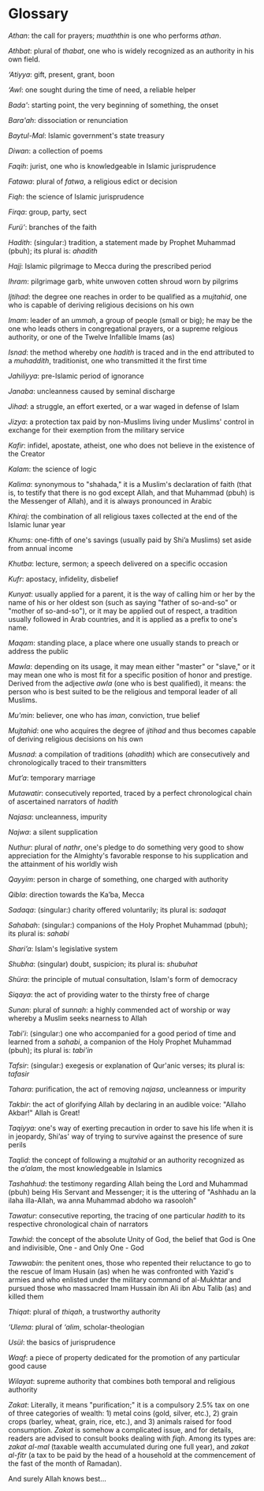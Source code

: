 Glossary
========

*Athan*: the call for prayers; *muaththin* is one who performs *athan*.

*Athbat*: plural of *thabat*, one who is widely recognized as an
authority in his own field.

*‘Atiyya*: gift, present, grant, boon

*‘Awl*: one sought during the time of need, a reliable helper

*Bada'*: starting point, the very beginning of something, the onset

*Bara'ah*: dissociation or renunciation

*Baytul-Mal*: Islamic government's state treasury

*Diwan*: a collection of poems

*Faqih*: jurist, one who is knowledgeable in Islamic jurisprudence

*Fatawa*: plural of *fatwa*, a religious edict or decision

*Fiqh*: the science of Islamic jurisprudence

*Firqa*: group, party, sect

*Furü’*: branches of the faith

*Hadith*: (singular:) tradition, a statement made by Prophet Muhammad
(pbuh); its plural is: *ahadith*

*Hajj*: Islamic pilgrimage to Mecca during the prescribed period

*Ihram*: pilgrimage garb, white unwoven cotten shroud worn by pilgrims

*Ijtihad*: the degree one reaches in order to be qualified as a
*mujtahid*, one who is capable of deriving religious decisions on his
own

*Imam*: leader of an *ummah*, a group of people (small or big); he may
be the one who leads others in congregational prayers, or a supreme
relgious authority, or one of the Twelve Infallible Imams (as)

*Isnad*: the method whereby one *hadith* is traced and in the end
attributed to a *muhaddith*, traditionist, one who transmitted it the
first time

*Jahiliyya*: pre-Islamic period of ignorance

*Janaba*: uncleanness caused by seminal discharge

*Jihad*: a struggle, an effort exerted, or a war waged in defense of
Islam

*Jizya*: a protection tax paid by non-Muslims living under Muslims'
control in exchange for their exemption from the military service

*Kafir*: infidel, apostate, atheist, one who does not believe in the
existence of the Creator

*Kalam*: the science of logic

*Kalima*: synonymous to "shahada," it is a Muslim's declaration of faith
(that is, to testify that there is no god except Allah, and that
Muhammad (pbuh) is the Messenger of Allah), and it is always pronounced
in Arabic

*Khiraj*: the combination of all religious taxes collected at the end of
the Islamic lunar year

*Khums*: one-fifth of one's savings (usually paid by Shi’a Muslims) set
aside from annual income

*Khutba*: lecture, sermon; a speech delivered on a specific occasion

*Kufr*: apostacy, infidelity, disbelief

*Kunyat*: usually applied for a parent, it is the way of calling him or
her by the name of his or her oldest son (such as saying "father of
so-and-so" or "mother of so-and-so"), or it may be applied out of
respect, a tradition usually followed in Arab countries, and it is
applied as a prefix to one's name.

*Maqam*: standing place, a place where one usually stands to preach or
address the public

*Mawla*: depending on its usage, it may mean either "master" or "slave,"
or it may mean one who is most fit for a specific position of honor and
prestige. Derived from the adjective *awla* (one who is best qualified),
it means: the person who is best suited to be the religious and temporal
leader of all Muslims.

*Mu'min*: believer, one who has *iman*, conviction, true belief

*Mujtahid*: one who acquires the degree of *ijtihad* and thus becomes
capable of deriving religious decisions on his own

*Musnad*: a compilation of traditions (*ahadith*) which are
consecutively and chronologically traced to their transmitters

*Mut’a*: temporary marriage

*Mutawatir*: consecutively reported, traced by a perfect chronological
chain of ascertained narrators of *hadith*

*Najasa*: uncleanness, impurity

*Najwa*: a silent supplication

*Nuthur*: plural of *nathr*, one's pledge to do something very good to
show appreciation for the Almighty's favorable response to his
supplication and the attainment of his worldly wish

*Qayyim*: person in charge of something, one charged with authority

*Qibla*: direction towards the Ka’ba, Mecca

*Sadaqa*: (singular:) charity offered voluntarily; its plural is:
*sadaqat*

*Sahabah*: (singular:) companions of the Holy Prophet Muhammad (pbuh);
its plural is: *sahabi*

*Shari’a*: Islam's legislative system

*Shubha*: (singular) doubt, suspicion; its plural is: *shubuhat*

*Shüra*: the principle of mutual consultation, Islam's form of democracy

*Siqaya*: the act of providing water to the thirsty free of charge

*Sunan*: plural of *sunnah*: a highly commended act of worship or way
whereby a Muslim seeks nearness to Allah

*Tabi’i*: (singular:) one who accompanied for a good period of time and
learned from a *sahabi*, a companion of the Holy Prophet Muhammad
(pbuh); its plural is: *tabi’in*

*Tafsir*: (singular:) exegesis or explanation of Qur'anic verses; its
plural is: *tafasir*

*Tahara*: purification, the act of removing *najasa*, uncleanness or
impurity

*Takbir*: the act of glorifying Allah by declaring in an audible voice:
"Allaho Akbar!" Allah is Great!

*Taqiyya*: one's way of exerting precaution in order to save his life
when it is in jeopardy, Shi’as' way of trying to survive against the
presence of sure perils

*Taqlid*: the concept of following a *mujtahid* or an authority
recognized as the *a’alam*, the most knowledgeable in Islamics

*Tashahhud*: the testimony regarding Allah being the Lord and Muhammad
(pbuh) being His Servant and Messenger; it is the uttering of "Ashhadu
an la ilaha illa-Allah, wa anna Muhammad abdoho wa rasooloh"

*Tawatur*: consecutive reporting, the tracing of one particular *hadith*
to its respective chronological chain of narrators

*Tawhid*: the concept of the absolute Unity of God, the belief that God
is One and indivisible, One - and Only One - God

*Tawwabin*: the penitent ones, those who repented their reluctance to go
to the rescue of Imam Husain (as) when he was confronted with Yazid's
armies and who enlisted under the military command of al-Mukhtar and
pursued those who massacred Imam Hussain ibn Ali ibn Abu Talib (as) and
killed them

*Thiqat*: plural of *thiqah*, a trustworthy authority

*‘Ulema*: plural of *‘alim*, scholar-theologian

*Usül*: the basics of jurisprudence

*Waqf*: a piece of property dedicated for the promotion of any
particular good cause

*Wilayat*: supreme authority that combines both temporal and religious
authority

*Zakat*: Literally, it means "purification;" it is a compulsory 2.5% tax
on one of three categories of wealth: 1) metal coins (gold, silver,
etc.), 2) grain crops (barley, wheat, grain, rice, etc.), and 3) animals
raised for food consumption. *Zakat* is somehow a complicated issue, and
for details, readers are advised to consult books dealing with *fiqh*.
Among its types are: *zakat al-mal* (taxable wealth accumulated during
one full year), and *zakat al-fitr* (a tax to be paid by the head of a
household at the commencement of the fast of the month of Ramadan).

And surely Allah knows best...


